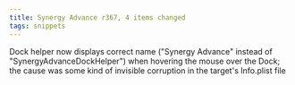 ```yaml
---
title: Synergy Advance r367, 4 items changed
tags: snippets
---
```


Dock helper now displays correct name ("Synergy Advance" instead of "SynergyAdvanceDockHelper") when hovering the mouse over the Dock; the cause was some kind of invisible corruption in the target's Info.plist file
